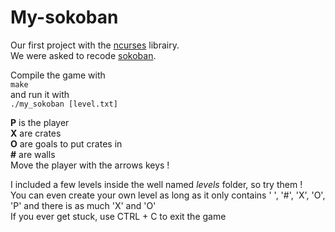 # My-sokoban
Our first project with the [ncurses](https://en.wikipedia.org/wiki/Ncurses) librairy.   
We were asked to recode [sokoban](https://en.wikipedia.org/wiki/Sokoban).   
    
Compile the game with   
```make```    
and run it with   
```./my_sokoban [level.txt]```    
    
**P** is the player   
**X** are crates    
**O** are goals to put crates in    
**#** are walls   
Move the player with the arrows keys !    
        
I included a few levels inside the well named *levels*  folder, so try them !   
You can even create your own level as long as it only contains ' ', '#', 'X', 'O', 'P' and there is as much 'X' and 'O'     
If you ever get stuck, use CTRL + C to exit the game    
